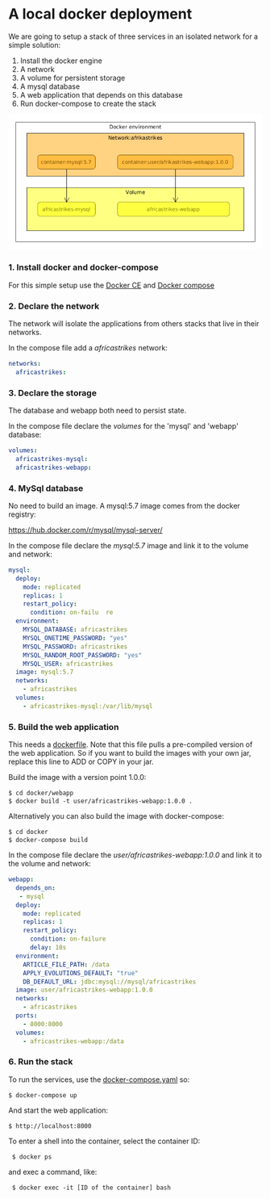 # A local docker deployment

We are going to setup a stack of three services in an isolated network for a simple solution:

1. Install the docker engine
2. A network
3. A volume for persistent storage
4. A mysql database
5. A web application that depends on this database
6. Run docker-compose to create the stack

![Stack](africastrikes-stack.png "Africastrikes stack")

### 1. Install docker and docker-compose

For this simple setup use the [Docker CE](https://docs.docker.com/engine/installation/)
and [Docker compose](https://docs.docker.com/compose/install/)

### 2. Declare the network
The network will isolate the applications from others stacks that live in their networks.
 
In the compose file add a _africastrikes_ network:

```yaml
networks:
  africastrikes:
```
### 3. Declare the storage
The database and webapp both need to persist state.
 
In the compose file declare the _volumes_ for the 'mysql' and 'webapp' database:

```yaml
volumes:
  africastrikes-mysql:
  africastrikes-webapp:
```
### 4. MySql database
No need to build an image. A mysql:5.7 image comes from the docker registry:

https://hub.docker.com/r/mysql/mysql-server/

In the compose file declare the _mysql:5.7_ image and link it to the volume and network:

```yaml
mysql:
  deploy:
    mode: replicated
    replicas: 1
    restart_policy:
      condition: on-failu  re
  environment:
    MYSQL_DATABASE: africastrikes
    MYSQL_ONETIME_PASSWORD: "yes"
    MYSQL_PASSWORD: africastrikes
    MYSQL_RANDOM_ROOT_PASSWORD: "yes"
    MYSQL_USER: africastrikes
  image: mysql:5.7
  networks:
    - africastrikes
  volumes:
    - africastrikes-mysql:/var/lib/mysql
```

### 5. Build the web application
This needs a [dockerfile](webapp/Dockerfile).
Note that this file pulls a pre-compiled version of the web application.
So if you want to build the images with your own jar, replace this line to ADD or COPY in your jar.
  
Build the image with a version point 1.0.0:

    $ cd docker/webapp
    $ docker build -t user/africastrikes-webapp:1.0.0 .
    
Alternatively you can also build the image with docker-compose:

    $ cd docker
    $ docker-compose build

In the compose file declare the _user/africastrikes-webapp:1.0.0_ and link it to the volume and network:
```yaml
webapp:
  depends_on:
   - mysql
  deploy:
    mode: replicated
    replicas: 1
    restart_policy:
      condition: on-failure
      delay: 10s
  environment:
    ARTICLE_FILE_PATH: /data
    APPLY_EVOLUTIONS_DEFAULT: "true"
    DB_DEFAULT_URL: jdbc:mysql://mysql/africastrikes
  image: user/africastrikes-webapp:1.0.0
  networks:
    - africastrikes
  ports:
    - 8000:8000
  volumes:
    - africastrikes-webapp:/data
```    

### 6. Run the stack

To run the services, use the [docker-compose.yaml](docker-compose.yaml) so:

    $ docker-compose up
    
And start the web application:
    
    $ http://localhost:8000
 
 To enter a shell into the container, select the container ID:
 
     $ docker ps
     
 and exec a command, like:
 
     $ docker exec -it [ID of the container] bash